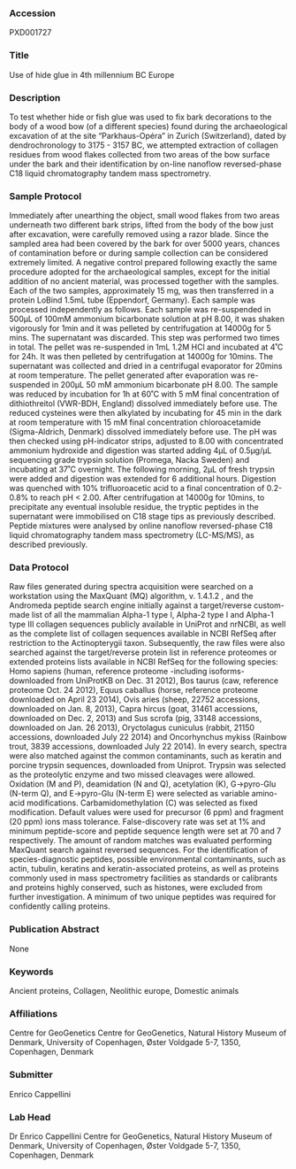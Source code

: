 ### Accession
PXD001727

### Title
Use of hide glue in 4th millennium BC Europe

### Description
To test whether hide or fish glue was used to fix  bark decorations to the body of a wood bow (of a different species) found during the archaeological excavation of at the site “Parkhaus-Opéra” in Zurich (Switzerland), dated by dendrochronology to 3175 - 3157 BC, we attempted extraction of collagen residues from wood flakes collected from two areas of the bow surface under the bark and their identification by on-line nanoflow reversed-phase C18 liquid chromatography tandem mass spectrometry.

### Sample Protocol
Immediately after unearthing the object, small wood flakes from two areas underneath two different bark strips, lifted from the body of the bow just after excavation, were carefully removed using a razor blade. Since the sampled area had been covered by the bark for over 5000 years, chances of contamination before or during sample collection can be considered extremely limited. A negative control prepared following exactly the same procedure adopted for the archaeological samples, except for the initial addition of no ancient material, was processed together with the samples. Each of the two samples, approximately 15 mg, was then transferred in a protein LoBind 1.5mL tube (Eppendorf, Germany). Each sample was processed independently as follows. Each sample was re-suspended in 500µL of 100mM ammonium bicarbonate solution at pH 8.00, it was shaken vigorously for 1min and it was pelleted by centrifugation at 14000g for 5 mins. The supernatant was discarded. This step was performed two times in total. The pellet was re-suspended in 1mL 1.2M HCl and incubated at 4˚C for 24h. It was then pelleted by centrifugation at 14000g for 10mins. The supernatant was collected and dried in a centrifugal evaporator for 20mins at room temperature. The pellet generated after evaporation was re-suspended in 200µL 50 mM ammonium bicarbonate pH 8.00. The sample was reduced by incubation for 1h at 60˚C with 5 mM final concentration of dithiothreitol (VWR-BDH, England) dissolved immediately before use. The reduced cysteines were then alkylated by incubating for 45 min in the dark at room temperature with 15 mM final concentration chloroacetamide (Sigma-Aldrich, Denmark) dissolved immediately before use. The pH was then checked using pH-indicator strips, adjusted to 8.00 with concentrated ammonium hydroxide and digestion was started adding 4µL of 0.5µg/µL sequencing grade trypsin solution (Promega, Nacka Sweden) and incubating at 37˚C overnight. The following morning, 2µL of fresh trypsin were added and digestion was extended for 6 additional hours. Digestion was quenched with 10% trifluoroacetic acid to a final concentration of 0.2-0.8% to reach pH < 2.00. After centrifugation at 14000g for 10mins, to precipitate any eventual insoluble residue, the tryptic peptides in the supernatant were immobilised on C18 stage tips as previously described. Peptide mixtures were analysed by online nanoflow reversed-phase C18 liquid chromatography tandem mass spectrometry (LC-MS/MS), as described previously.

### Data Protocol
Raw files generated during spectra acquisition were searched on a workstation using the MaxQuant (MQ) algorithm, v. 1.4.1.2 , and the Andromeda peptide search engine initially against a target/reverse custom-made list of all the mammalian Alpha-1 type I, Alpha-2 type I and Alpha-1 type III collagen sequences publicly available in UniProt and nrNCBI, as well as the complete list of collagen sequences available in NCBI RefSeq after restriction to the Actinopterygii taxon. Subsequently, the raw files were also searched against the target/reverse protein list in reference proteomes or extended proteins lists available in NCBI RefSeq for the following species: Homo sapiens (human, reference proteome -including isoforms- downloaded from UniProtKB on Dec. 31 2012), Bos taurus (caw, reference proteome Oct. 24 2012), Equus caballus (horse, reference proteome downloaded on April 23 2014), Ovis aries (sheep, 22752 accessions, downloaded on Jan. 8, 2013), Capra hircus (goat, 31461 accessions, downloaded on Dec. 2, 2013) and Sus scrofa (pig, 33148 accessions, downloaded on Jan. 26 2013), Oryctolagus cuniculus (rabbit, 21150 accessions, downloaded July 22 2014) and Oncorhynchus mykiss (Rainbow trout, 3839 accessions, downloaded July 22 2014). In every search, spectra were also matched against the common contaminants, such as keratin and porcine trypsin sequences, downloaded from Uniprot. Trypsin was selected as the proteolytic enzyme and two missed cleavages were allowed. Oxidation (M and P), deamidation (N and Q), acetylation (K), G→pyro-Glu (N-term Q), and E→pyro-Glu (N-term E) were selected as variable amino-acid modifications. Carbamidomethylation (C) was selected as fixed modification. Default values were used for precursor (6 ppm) and fragment (20 ppm) ions mass tolerance. False-discovery rate was set at 1% and minimum peptide-score and peptide sequence length were set at 70 and 7 respectively. The amount of random matches was evaluated performing MaxQuant search against reversed sequences. For the identification of species-diagnostic peptides, possible environmental contaminants, such as actin, tubulin, keratins and keratin-associated proteins, as well as proteins commonly used in mass spectrometry facilities as standards or calibrants and proteins highly conserved, such as histones, were excluded from further investigation. A minimum of two unique peptides was required for confidently calling proteins.

### Publication Abstract
None

### Keywords
Ancient proteins, Collagen, Neolithic europe, Domestic animals

### Affiliations
Centre for GeoGenetics
Centre for GeoGenetics, Natural History Museum of Denmark, University of Copenhagen, Øster Voldgade 5-7, 1350, Copenhagen, Denmark

### Submitter
Enrico Cappellini

### Lab Head
Dr Enrico Cappellini
Centre for GeoGenetics, Natural History Museum of Denmark, University of Copenhagen, Øster Voldgade 5-7, 1350, Copenhagen, Denmark


